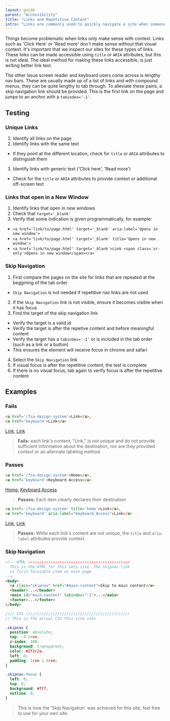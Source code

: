 ```yaml
---
layout: guide
parent: "Accessibility"
title: "Links and Repetitive Content"
intro: "Links are commonly used to quickly navigate a site when someone is using assistive technology. Often, screen reader users won't read through an entire page to find what they are looking for, they simply move from link to link. "
---
```


Things become problematic when links only make sense with context. Links such as 'Click Here' or 'Read more' don't make sense without that visual context. It's important that we inspect our sites for these types of links. These links can be made accessible using ```title``` or ```ARIA``` attributes, but this is not ideal. The ideal method for making these links accessible, is just writing better link text.

The other issue screen reader and keyboard users come across is lengthy nav bars. These are usually made up of a list of links and with compound menus, they can be quite lengthy to tab through. To alleviate these pains, a skip navigation link should be provided. This is the first link on the page and jumps to an anchor with a ```tabindex='-1'```.

## Testing

### Unique Links

1. Identify all links on the page
2. Identify links with the same text
  * If they point at the different location, check for ```title``` or ```ARIA``` attributes to distinguish them
3. Identify links with generic text ('Click here', 'Read more')
  * Check for the ```title``` or ```ARIA``` attributes to provide context or additional off-screen text

### Links that open in a New Window
1. Identify links that open in new windows
2. Check that ```target='_blank'```
3. Verify that some indication is given programmatically, for example:
  *  ```<a href='link/to/page.html' target='_blank' aria-label='Opens in new window'>```
  *  ```<a href='link/to/page.html' target='_blank' title='Opens in new window'>```
  *  ```<a href='link/to/page.html' target='_blank'>Link <span class='sr-only'>Opens in new window</span></a>```

### Skip Navigation

1. First compare the pages on the site for links that are repeated at the beggining of the tab order
  * `Skip Navigation` is not needed if repetitive nav links are not used
2. If the `Skip Navigation` link is not visible, ensure it becomes visible when it has focus
3. Find the target of the skip navigation link
  * Verify the target is a valid id
  * Verify the target is after the repetive content and before meaningful content
  * Verify the target has a ```tabindex='-1'``` or is included in the tab order (such as a link or a button)
   * This ensures the element will receive focus in chrome and safari
4. Select the `Skip Navigation` link
5. If visual focus is after the repetitive content, the test is complete
6. If there is no visual focus, tab again to verify focus is after the repetitive content

## Examples

### Fails

```html
<a href='/fsa-design-system'>Link</a>,
<a href='keyboard'>Link</a>
```
<div class="pb-preview">
  <a href='/fsa-design-system'>Link</a>,
  <a href='keyboard'>Link</a>
</div>

> **Fails:** each link's content, "Link," is not unique and do not provide sufficient information about the destination, nor are they provided context or an alternate labeling method.

### Passes

```html
<a href='/fsa-design-system'>Home</a>,
<a href='keyboard'>Keyboard Access</a>
```
<div class="pb-preview">
  <a href='/fsa-design-system'>Home</a>,
  <a href='keyboard'>Keyboard Access</a>
</div>

> **Passes:** Each item clearly declares their destination

```html
<a href='/fsa-design-system' title='home'>Link</a>,
<a href='keyboard' aria-label="Keyboard Access">Link</a>
```
<div class="pb-preview">
  <a href='/fsa-design-system' title='home'>Link</a>,
  <a href='keyboard' aria-label="Keyboard Access">Link</a>
</div>

> **Passes:** While each link's content are not unique, the ```title``` and ```aria-label``` attributes provide context.

### Skip Navigation

```html
<!-- HTML ---------------------------------------------
  This is the HTML for this very site. The skipnav link
  is first focusable item on each page
-->
<body>
  <a class="skipnav" href="#main-content">Skip to main content</a>
  <header>...</header>
  <main id="main-content" tabindex="-1">...</main>
  <footer>...</footer>
</body>
```
```scss
//// CSS //////////////////////////////////////////////
// This is the actual CSS this site uses

.skipnav {
  position: absolute;
  top: -4.2rem;
  z-index: 100;
  background: transparent;
  color: #2f2c2a;
  left: 0;
  padding: 1rem 1.5rem;
}

.skipnav:focus {
  left: 0;
  top: 0;
  background: #fff;
  outline: 0;
}

```

> This is how the 'Skip Navigation' was achieved for this site, feel free to use for your own site.
